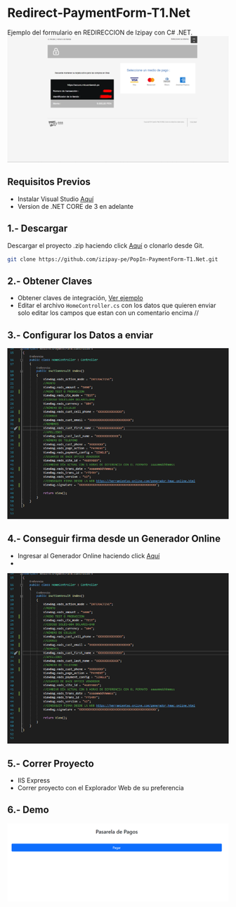 # Redirect-PaymentForm-T1.Net

Ejemplo del formulario en REDIRECCION de Izipay con C# .NET.
![pagar](images/pagar.png)

## Requisitos Previos

* Instalar Visual Studio [Aquí](https://visualstudio.microsoft.com/es/)
* Version de .NET CORE de 3 en adelante

## 1.- Descargar
Descargar el proyecto .zip haciendo click [Aquí](https://github.com/izipay-pe/PopIn-PaymentForm-T1.Net/archive/refs/heads/main.zip) o clonarlo desde Git.
```sh
git clone https://github.com/izipay-pe/PopIn-PaymentForm-T1.Net.git
``` 

## 2.- Obtener Claves
* Obtener claves de integración, [Ver ejemplo](https://github.com/JunioratWork/Obtener_Credenciales#readme)
* Editar el archivo `HomeController.cs` con los datos que quieren enviar solo editar los campos que estan con un comentario encima //
 
## 3.- Configurar los Datos a enviar
![Claves](images/datos.png)

## 4.- Conseguir firma desde un Generador Online
* Ingresar al Generador Online haciendo click [Aquí](https://herramientas-online.com/generador-hmac-online.html)
* 
![Claves](images/datos.png)


## 5.- Correr Proyecto
* IIS Express
* Correr proyecto con el Explorador Web de su preferencia

## 6.- Demo
![demo](images/demo.png)
